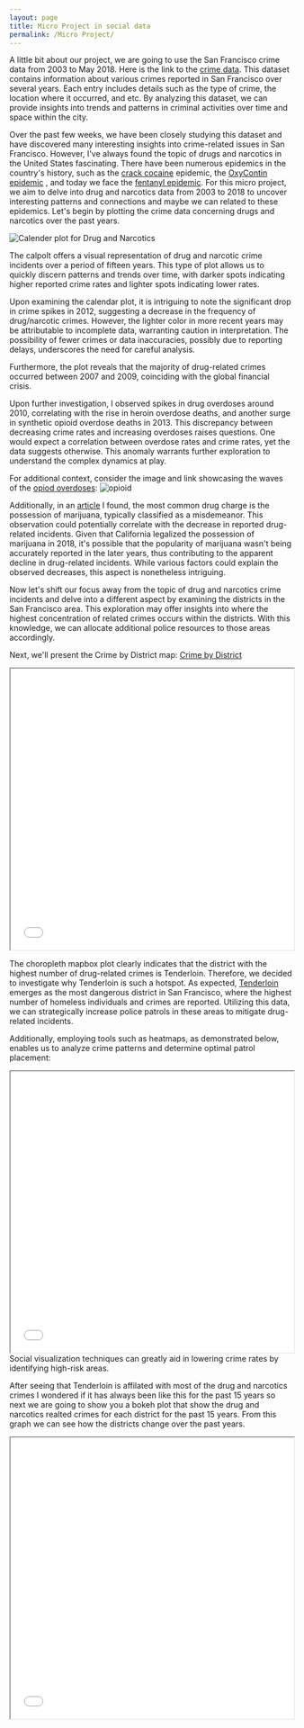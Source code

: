 ```yaml
---
layout: page
title: Micro Project in social data
permalink: /Micro Project/
---
```


A little bit about our project, we are going to use the San Francisco crime data from 2003 to May 2018. Here is the link to the [crime data][crime-data]. This dataset contains information about various crimes reported in San Francisco over several years. Each entry includes details such as the type of crime, the location where it occurred, and etc. By analyzing this dataset, we can provide insights into trends and patterns in criminal activities over time and space within the city.

Over the past few weeks, we have been closely studying this dataset and have discovered many interesting insights into crime-related issues in San Francisco. However, I've always found the topic of drugs and narcotics in the United States fascinating. There have been numerous epidemics in the country's history, such as the [crack cocaine][crack-cocaine] epidemic, the [OxyContin epidemic][opioid-epidemic] , and today we face the [fentanyl epidemic][opioid-epidemic]. For this micro project, we aim to delve into drug and narcotics data from 2003 to 2018 to uncover interesting patterns and connections and maybe we can related to these epidemics. Let's begin by plotting the crime data concerning drugs and narcotics over the past years.

![Calender plot for Drug and Narcotics](/images/calander_plot_micro.png)

The calpolt offers a visual representation of drug and narcotic crime incidents over a period of fifteen years. This type of plot allows us to quickly discern patterns and trends over time, with darker spots indicating higher reported crime rates and lighter spots indicating lower rates.

Upon examining the calendar plot, it is intriguing to note the significant drop in crime spikes in 2012, suggesting a decrease in the frequency of drug/narcotic crimes. However, the lighter color in more recent years may be attributable to incomplete data, warranting caution in interpretation. The possibility of fewer crimes or data inaccuracies, possibly due to reporting delays, underscores the need for careful analysis.

Furthermore, the plot reveals that the majority of drug-related crimes occurred between 2007 and 2009, coinciding with the global financial crisis.

Upon further investigation, I observed spikes in drug overdoses around 2010, correlating with the rise in heroin overdose deaths, and another surge in synthetic opioid overdose deaths in 2013. This discrepancy between decreasing crime rates and increasing overdoses raises questions. One would expect a correlation between overdose rates and crime rates, yet the data suggests otherwise. This anomaly warrants further exploration to understand the complex dynamics at play.

For additional context, consider the image and link showcasing the waves of the [opiod overdoses][opioid-epidemic]:
![opioid](/images/opiod.png)

Additionally, in an [article][most-common-drug] I found, the most common drug charge is the possession of marijuana, typically classified as a misdemeanor. This observation could potentially correlate with the decrease in reported drug-related incidents. Given that California legalized the possession of marijuana in 2018, it's possible that the popularity of marijuana wasn't being accurately reported in the later years, thus contributing to the apparent decline in drug-related incidents. While various factors could explain the observed decreases, this aspect is nonetheless intriguing.

Now let's shift our focus away from the topic of drug and narcotics crime incidents and delve into a different aspect by examining the districts in the San Francisco area. This exploration may offer insights into where the highest concentration of related crimes occurs within the districts. With this knowledge, we can allocate additional police resources to those areas accordingly.

Next, we'll present the Crime by District map:
[Crime by District](/html/map.html)

<!-- HTML block starts -->
<iframe src="{{ '/html/map.html' | prepend: site.baseurl }}" width="100%" height="500"></iframe>
<!-- HTML block ends -->

The choropleth mapbox plot clearly indicates that the district with the highest number of drug-related crimes is Tenderloin. Therefore, we decided to investigate why Tenderloin is such a hotspot. As expected, [Tenderloin][tenderloin] emerges as the most dangerous district in San Francisco, where the highest number of homeless individuals and crimes are reported. Utilizing this data, we can strategically increase police patrols in these areas to mitigate drug-related incidents.

Additionally, employing tools such as heatmaps, as demonstrated below, enables us to analyze crime patterns and determine optimal patrol placement:

<!-- HTML block starts -->
<iframe src="{{ '/html/drug_arrest_map.html' | prepend: site.baseurl }}" width="100%" height="500"></iframe>
<!-- HTML block ends -->
Social visualization techniques can greatly aid in lowering crime rates by identifying high-risk areas.


After seeing that Tenderloin is affilated with most of the drug and narcotics crimes I wondered if it has always been like this for the past 15 years so next we are going to show you a bokeh plot that show the drug and narcotics realted crimes for each district for the past 15 years. From this graph we can see how the districts change over the past years.


<!-- HTML block starts -->
<iframe src="{{ '/html/drug_crimes_by_year_and_district.html' | prepend: site.baseurl }}" width="100%" height="500"></iframe>
<!-- HTML block ends -->







[crime-data]: https://datasf.org/opendata/
[crack-cocaine]: https://en.wikipedia.org/wiki/Crack_epidemic_in_the_United_States
[opioid-epidemic]: https://en.wikipedia.org/wiki/Opioid_epidemic_in_the_United_States
[most-common-drug]: https://www.roselegalservices.com/what-drug-charges-are-most-common/
[tenderloin]: https://en.wikipedia.org/wiki/Tenderloin,_San_Francisco#:~:text=Part%20of%20the%20western%20extent,and%20crime%20in%20the%20city.


